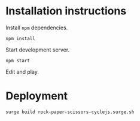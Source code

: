 # Installation instructions

Install `npm` dependencies.

`npm install`

Start development server.

`npm start`

Edit and play.

# Deployment

`surge build rock-paper-scissors-cyclejs.surge.sh`

